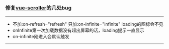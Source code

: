 ### 修复[vue-scroller](https://github.com/wangdahoo/vue-scroller)的几处bug

***
*   不加:on-refresh="refresh" 只加:on-infinite="infinite" loading的图标会不见
*   onInfinite第一次加载数据没有超出屏幕的话，loading提示一直显示
*   on-infinite刚进入会默认触发
***